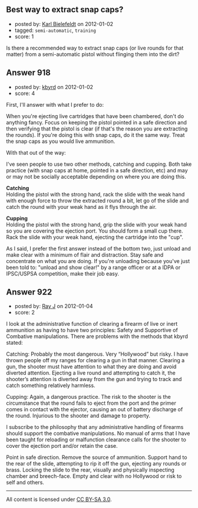 ## Best way to extract snap caps?

- posted by: [Karl Bielefeldt](https://stackexchange.com/users/-1/288-karl-bielefeldt) on 2012-01-02
- tagged: `semi-automatic`, `training`
- score: 1

Is there a recommended way to extract snap caps (or live rounds for that matter) from a semi-automatic pistol without flinging them into the dirt?


## Answer 918

- posted by: [kbyrd](https://stackexchange.com/users/-1/37-kbyrd) on 2012-01-02
- score: 4

First, I'll answer with what I prefer to do:

When you're ejecting live cartridges that have been chambered, don't do anything fancy. Focus on keeping the pistol pointed in a safe direction and then verifying that the pistol is clear (if that's the reason you are extracting the rounds). If you're doing this with snap caps, do it the same way. Treat the snap caps as you would live ammunition.


With that out of the way:

I've seen people to use two other methods, catching and cupping. Both take practice (with snap caps at home, pointed in a safe direction, etc) and may or may not be socially acceptable depending on where you are doing this.

**Catching**<br>
Holding the pistol with the strong hand, rack the slide with the weak hand with enough force to throw the extracted round a bit, let go of the slide and catch the round with your weak hand as it flys through the air.

**Cupping**<br>
Holding the pistol with the strong hand, grip the slide with your weak hand so you are covering the ejection port. You should form a small cup there. Rack the slide with your weak hand, ejecting the cartridge into the "cup". 

As I said, I prefer the first answer instead of the bottom two, just unload and make clear with a minimum of flair and distraction. Stay safe and concentrate on what you are doing. If you're unloading because you've just been told to: "unload and show clear!" by a range officer or at a IDPA or IPSC/USPSA competition, make their job easy.




## Answer 922

- posted by: [Ray J](https://stackexchange.com/users/-1/166-ray-j) on 2012-01-04
- score: 2

I look at the administrative function of clearing a firearm of live or inert ammunition as having to have two principles:  Safety and Supportive of Combative manipulations.
There are problems with the methods that kbyrd stated:

Catching:  Probably the most dangerous.  Very “Hollywood” but risky.  I have thrown people off my ranges for clearing a gun in that manner.  Clearing a gun, the shooter must have attention to what they are doing and avoid diverted attention.  Ejecting a live round and attempting to catch it, the shooter’s attention is diverted away from the gun and trying to track and catch something relatively harmless.

Cupping:  Again, a dangerous practice.  The risk to the shooter is the circumstance that the round fails to eject from the port and the primer comes in contact with the ejector, causing an out of battery discharge of the round.  Injurious to the shooter and damage to property. 

I subscribe to the philosophy that any administrative handling of firearms should support the combative manipulations.  No manual of arms that I have been taught for reloading or malfunction clearance calls for the shooter to cover the ejection port and/or retain the case.  

Point in safe direction.  Remove the source of ammunition.   Support hand to the rear of the slide, attempting to rip it off the gun, ejecting any rounds or brass.  Locking the slide to the rear, visually and physically inspecting chamber and breech-face.  Empty and clear with no Hollywood or risk to self and others.




---

All content is licensed under [CC BY-SA 3.0](https://creativecommons.org/licenses/by-sa/3.0/).

